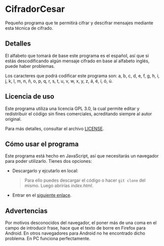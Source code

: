 # CifradorCesar

Pequeño programa que te permitirá cifrar y descifrar mensajes mediante esta técnica de cifrado.

## Detalles

El alfabeto que tomará de base este programa es el español, así que si estás descodificando algún mensaje cifrado en base al alfabeto inglés, puede haber problemas.

Los caracteres que podrá codificar este programa son: a, b, c, d, e, f, g, h, i, j, k, l, m, n, ñ, o, p, q, r, s, t, u, v, w, x, y, z, á, é, í, ó, ú.

## Licencia de uso

Este programa utiliza una licencia GPL 3.0, la cual permite editar y redistribuir el código sin fines comerciales, acreditando siempre al autor original.

Para más detalles, consultar el archivo [LICENSE](https://github.com/Dr4fty/CifradorCesar/blob/main/LICENSE).

## Cómo usar el programa

Este programa está hecho en JavaScript, así que necesitarás un navegador para poder utilizarlo. Tienes dos opciones:
- Descargarlo y ejcutarlo en local:

  >Para ello puedes descargar el código o hacer `git clone` del mismo. Luego abrirías _index.html_.

- Entrar en el [siguiente enlace](https://dr4fty.github.io/CifradorCesar/index.html).

## Advertencias

Por motivos desconocidos del navegador, el poner más de una coma en el campo de introducir frase, hace que el texto de borre en Firefox para Android.
En otros navegadores para Android no he encontrado dicho problema. En PC funciona perfectamente.
